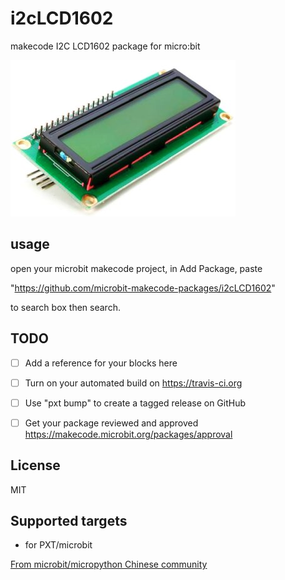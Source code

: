 # i2cLCD1602

makecode I2C LCD1602 package for micro:bit  

![](lcd.jpg)

## usage

open your microbit makecode project, in Add Package, paste  

"https://github.com/microbit-makecode-packages/i2cLCD1602"  

to search box then search.

## TODO

- [ ] Add a reference for your blocks here
- [ ] Turn on your automated build on https://travis-ci.org
- [ ] Use "pxt bump" to create a tagged release on GitHub
- [ ] Get your package reviewed and approved https://makecode.microbit.org/packages/approval



## License

MIT

## Supported targets

* for PXT/microbit


[From microbit/micropython Chinese community](http://www.micropython.org.cn)
